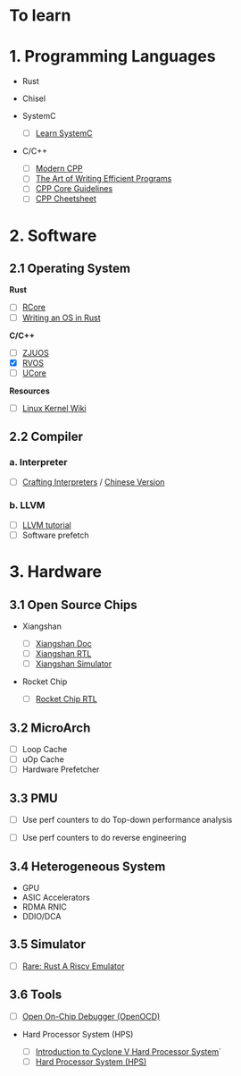 # To learn

# 1. Programming Languages

* Rust
* Chisel
* SystemC

  - [ ] [Learn SystemC](https://learnsystemc.com/)

* C/C++
  
  - [ ] [Modern CPP](https://changkun.de/modern-cpp/zh-cn/00-preface/)
  - [ ] [The Art of Writing Efficient Programs](https://github.com/xiaoweiChen/The-Art-of-Writing-Efficient-Programs)
  - [ ] [CPP Core Guidelines](https://github.com/lynnboy/CppCoreGuidelines-zh-CN/blob/master/CppCoreGuidelines-zh-CN.md)
  - [ ] [CPP Cheetsheet](https://github.com/mortennobel/cpp-cheatsheet)

# 2. Software

## 2.1 Operating System

**Rust**

- [ ] [RCore](https://github.com/rcore-os/rCore)
- [ ] [Writing an OS in Rust](https://github.com/rustcc/writing-an-os-in-rust)

**C/C++**

- [ ] [ZJUOS](https://github.com/ZJU-SEC/os22fall-stu)
- [x] [RVOS](https://github.com/plctlab/riscv-operating-system-mooc)
- [ ] [UCore](https://github.com/LearningOS/uCore-Tutorial-Guide-2022S)

**Resources**

- [ ] [Linux Kernel Wiki](https://github.com/0voice/linux_kernel_wiki)

## 2.2 Compiler

### a. Interpreter

- [ ] [Crafting Interpreters](https://github.com/munificent/craftinginterpreters) / [Chinese Version](https://github.com/GuoYaxiang/craftinginterpreters_zh)

### b. LLVM

- [ ] [LLVM tutorial](https://llvm-tutorial-cn.readthedocs.io/en/latest/)
- [ ] Software prefetch

# 3. Hardware


## 3.1 Open Source Chips

* Xiangshan

  - [ ] [Xiangshan Doc](https://xiangshan-doc.readthedocs.io/zh_CN/latest/)
  - [ ] [Xiangshan RTL](https://github.com/OpenXiangShan/XiangShan)
  - [ ] [Xiangshan Simulator](https://github.com/OpenXiangShan/GEM5)

* Rocket Chip

  - [ ] [Rocket Chip RTL](https://github.com/chipsalliance/rocket-chip)
 
## 3.2 MicroArch

- [ ] Loop Cache
- [ ] uOp Cache
- [ ] Hardware Prefetcher

## 3.3 PMU

- [ ] Use perf counters to do Top-down performance analysis
- [ ] Use perf counters to do reverse engineering


## 3.4 Heterogeneous System

* GPU
* ASIC Accelerators
* RDMA RNIC
* DDIO/DCA

## 3.5 Simulator

- [ ] [Rare: Rust A Riscv Emulator](https://siriusdemon.github.io/Rare/index.html)


## 3.6 Tools

- [ ] [Open On-Chip Debugger (OpenOCD)](https://github.com/openocd-org/openocd)

* Hard Processor System (HPS)

  - [ ] [Introduction to Cyclone V Hard Processor System](https://people.ece.cornell.edu/land/courses/ece5760/DE1_SOC/HPS_INTRO_54001.pdf)`
  - [ ] [Hard Processor System (HPS)](https://www.intel.com/content/www/us/en/docs/programmable/683717/current/hard-processor-system-hps.html)
